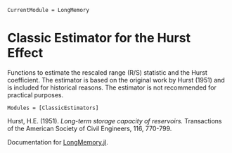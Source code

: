 ```@meta
CurrentModule = LongMemory
```

# Classic Estimator for the Hurst Effect

Functions to estimate the rescaled range (R/S) statistic and the Hurst coefficient. The estimator is based on the original work by Hurst (1951) and is included for historical reasons. The estimator is not recommended for practical purposes.

```@autodocs
Modules = [ClassicEstimators]
```

Hurst, H.E. (1951). *Long-term storage capacity of reservoirs.* Transactions of the American Society of Civil Engineers, 116, 770-799.

Documentation for [LongMemory.jl](https://github.com/everval/LongMemory.jl).
